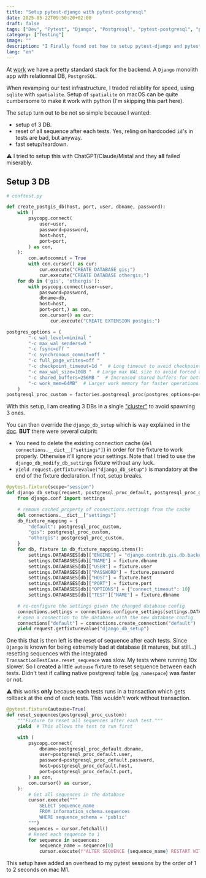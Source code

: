 ```yaml
---
title: "Setup pytest-django with pytest-postgresql"
date: 2025-05-22T09:50:20+02:00
draft: false
tags: ["Dev", "Pytest", "Django", "Postgresql", "pytest-postgresql", "pytest-django"]
category: ["Testing"]
image: ""
description: "I Finally found out how to setup pytest-django and pytest-postgresql"
lang: "en"
---
```


At [work](https://ielo.net) we have a pretty standard stack for the backend. A `Django` monolith app with relationnal DB, `PostgreSQL`.

When revamping our test infrastructure, I traded reliablity for speed, using `sqlite` with `spatialite`. Setup of `spatialite` on macOS can be quite cumbersome to make it work with python (I'm skipping this part here).

The setup turn out to be not so simple because I wanted:

* setup of 3 DB.
* reset of all sequence after each tests. Yes, reling on hardcoded `id`'s in tests are bad, but anyway.
* fast setup/teardown.

⚠️ I tried to setup this with ChatGPT/Claude/Mistal and they **all** failed miserably.

## Setup 3 DB

```python
# conftest.py

def create_postgis_db(host, port, user, dbname, password):
    with (
        psycopg.connect(
            user=user,
            password=password,
            host=host,
            port=port,
        ) as con,
    ):
        con.autocommit = True
        with con.cursor() as cur:
            cur.execute("CREATE DATABASE gis;")
            cur.execute("CREATE DATABASE othergis;")
    for db in ('gis', 'othergis'):
        with psycopg.connect(user=user,
            password=password,
            dbname=db,
            host=host,
            port=port,) as con,
            con.cursor() as cur:
                cur.execute("CREATE EXTENSION postgis;")

postgres_options = (
        "-c wal_level=minimal "
        "-c max_wal_senders=0 "
        "-c fsync=off "
        "-c synchronous_commit=off "
        "-c full_page_writes=off "
        "-c checkpoint_timeout=1d "  # Long timeout to avoid checkpoints
        "-c max_wal_size=10GB "  # Large max WAL size to avoid forced checkpoints
        "-c shared_buffers=256MB "  # Increased shared buffers for better caching
        "-c work_mem=64MB"  # Larger work memory for faster operations
    )
postgresql_proc_custom = factories.postgresql_proc(postgres_options=postgres_options, load=[create_postgis_dbs], dbname="default")
```

With this setup, I am creating 3 DBs in a single ["cluster"](https://www.postgresql.org/docs/current/creating-cluster.html) to avoid spawning 3 ones.

You can then override the `django_db_setup` which is way explained in the [doc](https://pytest-django.readthedocs.io/en/latest/database.html#advanced-database-configuration). **BUT** there were several culprit:

* You need to delete the existing connection cache (`del connections.__dict__["settings"]`) in order for the fixture to work properly. Otherwise it'll ignore your settings. Note that I tried to use the `django_db_modify_db_settings` fixture without any luck.
* `yield request.getfixturevalue("django_db_setup")` is mandatory at the end of the fixture declaration. If not, setup breaks.

```python
@pytest.fixture(scope="session")
def django_db_setup(request, postgresql_proc_default, postgresql_proc_gcgis, postgresql_proc_liazogis):
    from django.conf import settings

    # remove cached_property of connections.settings from the cache
    del connections.__dict__["settings"]
    db_fixture_mapping = {
        "default": postgresql_proc_custom,
        "gis": postgresql_proc_custom,
        "othergis": postgresql_proc_custom,
    }
    for db, fixture in db_fixture_mapping.items():
        settings.DATABASES[db]["ENGINE"] = "django.contrib.gis.db.backends.postgis"
        settings.DATABASES[db]["NAME"] = fixture.dbname
        settings.DATABASES[db]["USER"] = fixture.user
        settings.DATABASES[db]["PASSWORD"] = fixture.password
        settings.DATABASES[db]["HOST"] = fixture.host
        settings.DATABASES[db]["PORT"] = fixture.port
        settings.DATABASES[db]["OPTIONS"] = {"connect_timeout": 10}
        settings.DATABASES[db]["TEST"]["NAME"] = fixture.dbname

    # re-configure the settings given the changed database config
    connections.settings = connections.configure_settings(settings.DATABASES)
    # open a connection to the database with the new database config
    connections["default"] = connections.create_connection("default")
    yield request.getfixturevalue("django_db_setup")
```


One this that is then left is the reset of sequence after each tests. Since `Django` is known for being extremely bad at database (it matures, but still...) resetting sequences with the integrated `TransactionTestCase.reset_sequence` was slow. My tests where running 10x slower. So I created a little `autouse` fixture to reset sequence between each tests. Didn't test if calling native postgresql table (`pg_namespace`) was faster or not.

⚠️ this works **only** because each tests runs in a transaction which gets rollback at the end of each tests. This wouldn't work without transaction.

```python
@pytest.fixture(autouse=True)
def reset_sequences(postgresql_proc_custom):
    """Fixture to reset all sequences after each test."""
    yield  # This allows the test to run first

    with (
        psycopg.connect(
            dbname=postgresql_proc_default.dbname,
            user=postgresql_proc_default.user,
            password=postgresql_proc_default.password,
            host=postgresql_proc_default.host,
            port=postgresql_proc_default.port,
        ) as con,
        con.cursor() as cursor,
    ):
        # Get all sequences in the database
        cursor.execute("""
            SELECT sequence_name
            FROM information_schema.sequences
            WHERE sequence_schema = 'public'
        """)
        sequences = cursor.fetchall()
        # Reset each sequence to 1
        for sequence in sequences:
            sequence_name = sequence[0]
            cursor.execute(f"ALTER SEQUENCE {sequence_name} RESTART WITH 1;")
```

This setup have added an overhead to my pytest sessions by the order of 1 to 2 seconds on mac M1.
